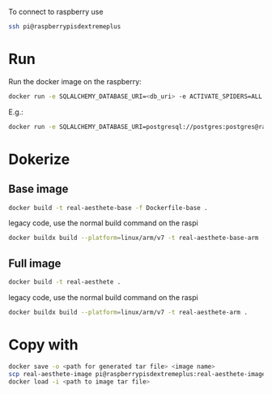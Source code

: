 To connect to raspberry use
```zsh
ssh pi@raspberrypisdextremeplus
```

# Run
Run the docker image on the raspberry:
```zsh
docker run -e SQLALCHEMY_DATABASE_URI=<db_uri> -e ACTIVATE_SPIDERS=ALL real-aesthete
```
E.g.:
```zsh
docker run -e SQLALCHEMY_DATABASE_URI=postgresql://postgres:postgres@raspberrypisdextremeplus:5432/postgres -e IMMOWELT_SPIDER_RANDOM_DECLINE_RATE=0.5 -e ACTIVATE_SPIDERS=EbayFlatRentSpider -e POSTGRES_POOL_SIZE=200 -e POSTGRES_MAX_OVERFLOW=20 -it real-aesthete
```

# Dokerize
## Base image
```zsh
docker build -t real-aesthete-base -f Dockerfile-base .
```

legacy code, use the normal build command on the raspi
```zsh
docker buildx build --platform=linux/arm/v7 -t real-aesthete-base-arm -f Dockerfile-base .
```

## Full image
```zsh
docker build -t real-aesthete .
```

legacy code, use the normal build command on the raspi
```zsh
docker buildx build --platform=linux/arm/v7 -t real-aesthete-arm .
```

# Copy with
```zsh
docker save -o <path for generated tar file> <image name>
scp real-aesthete-image pi@raspberrypisdextremeplus:real-aesthete-image.tar
docker load -i <path to image tar file>
```
